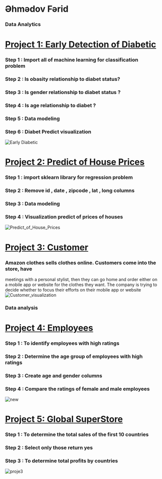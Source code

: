 # Əhmədov Fərid
### Data Analytics
# [Project 1: Early Detection of Diabetic](https://github.com/User-Ehmedov-Ferid/Portfolio/blob/main/Early%20detecting%20diabet.ipynb)
### Step 1 :  Import all of machine learning  for classification problem
### Step 2 : Is obasity relationship to diabet status?
### Step 3 : Is gender  relationship to diabet status ?
### Step 4 : Is age relationship to diabet ?
### Step 5 : Data modeling
### Step 6 : Diabet Predict visualization
![Early Diabetic](https://user-images.githubusercontent.com/87524659/168448427-04746d50-9e2d-4f54-8a58-55451f8a9a8f.JPG)

# [Project 2: Predict of House Prices](https://github.com/User-Ehmedov-Ferid/Portfolio/blob/main/House_price.ipynb)
### Step 1 : import sklearn library for regression problem
### Step 2 : Remove id , date , zipcode , lat , long columns
### Step 3 : Data modeling
### Step 4 : Visualization predict of prices of houses
![Predict_of_House_Prices](https://user-images.githubusercontent.com/87524659/169647613-22c163d9-09a5-425a-979e-c10f62a9610e.JPG)

# [Project 3: Customer](https://github.com/User-Ehmedov-Ferid/Portfolio/blob/main/Customers.ipynb)
### Amazon clothes sells clothes online. Customers come into the store, have 
meetings with a personal stylist, then they can go home and order either on a 
mobile app or website for the clothes they want.
The company is trying to decide whether to focus their efforts on their mobile app 
or website
![Customer_visualization](https://user-images.githubusercontent.com/87524659/173523510-28fc4140-79da-4000-8e7b-31afd28c9f0c.png)

### Data analysis
# [Project 4: Employees](https://github.com/User-Ehmedov-Ferid/Portfolio/blob/main/project2.ipynb)
### Step 1 : To identify employees with high ratings
### Step 2 : Determine the age group of employees with high ratings
### Step 3 : Create age and gender  columns 
### Step 4 : Compare the ratings of female and male employees
![new](https://user-images.githubusercontent.com/87524659/153634228-3e046282-e4bc-4c27-afda-d5b2dcf3d1cd.PNG)

# [Project 5: Global SuperStore](https://github.com/User-Ehmedov-Ferid/Portfolio/blob/main/project3.ipynb)
### Step 1 : To determine the total sales of the first 10 countries
### Step 2 : Select only those  return yes
### Step 3 : To determine total profits by countries
![proje3](https://user-images.githubusercontent.com/87524659/153774025-c37dbd03-c062-447f-9798-948c726011e4.png)

